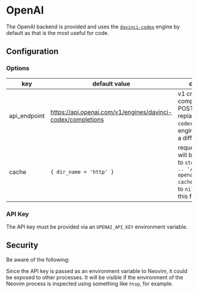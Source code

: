 # OpenAI

The OpenAI backend is provided and uses the [`davinci-codex`](https://beta.openai.com/docs/engines/codex-series-private-beta) engine by default as that is the most useful for code.

## Configuration

### Options

| key          | default value                                               | description                                                                                                                          |
| ------------ | ----------------------------------------------------------- | ------------------------------------------------------------------------------------------------------------------------------------ |
| api_endpoint | https://api.openai.com/v1/engines/davinci-codex/completions | v1 create completion HTTP POST endpoint, replace `davinci-codex` with another engine name to use a different engine                                                                                              |
| cache        | `{ dir_name = 'http' }`                                     | requests/responses will be saved under to `stdpath('cache') .. '/nvim-magic-openai/' .. cache.dir_name`, set to `nil` to disable this functionality |

### API Key

The API key must be provided via an `OPENAI_API_KEY` environment variable.

## Security

Be aware of the following:

Since the API key is passed as an environment variable to Neovim, it could be exposed to other processes. It will be visible if the environment of the Neovim process is inspected using something like `htop`, for example.

